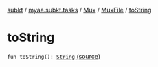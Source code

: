 [subkt](../../../index.md) / [myaa.subkt.tasks](../../index.md) / [Mux](../index.md) / [MuxFile](index.md) / [toString](./to-string.md)

# toString

`fun toString(): `[`String`](https://kotlinlang.org/api/latest/jvm/stdlib/kotlin/-string/index.html) [(source)](https://github.com/Myaamori/SubKt/blob/0.1.4/src/main/kotlin/myaa/subkt/tasks/muxtask.kt#L386)